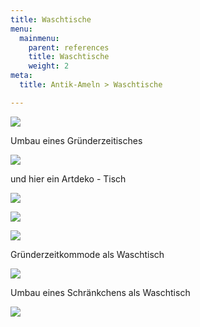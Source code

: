 ```yaml
---
title: Waschtische
menu:
  mainmenu:
    parent: references
    title: Waschtische
    weight: 2
meta:
  title: Antik-Ameln > Waschtische

---
```

![](/img/Waschtisch%20(600%20x%20450).jpg.jpg)

Umbau eines Gründerzeitisches   

![](/img/DSC_0212.jpg)

und hier ein Artdeko - Tisch

![](/img/IMG_20140128_114735.jpg)

![](/img/IMG_20140125_113421.jpg)

![](/img/IMG_20140128_114657.jpg)

Gründerzeitkommode als Waschtisch

![](/img/20170421_111349.jpg)

Umbau eines Schränkchens als Waschtisch

![](/img/waschtisch.JPG)